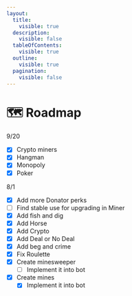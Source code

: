 ```yaml
---
layout:
  title:
    visible: true
  description:
    visible: false
  tableOfContents:
    visible: true
  outline:
    visible: true
  pagination:
    visible: false
---
```


# 🗺 Roadmap

9/20

* [x] Crypto miners
* [x] Hangman
* [x] Monopoly
* [x] Poker

8/1

* [x] Add more Donator perks
* [ ] Find stable use for upgrading in Miner
* [x] Add fish and dig
* [x] Add Horse
* [x] Add Crypto
* [x] Add Deal or No Deal
* [x] Add beg and crime
* [x] Fix Roulette
* [x] Create minesweeper
  * [ ] Implement it into bot
* [x] Create mines
  * [x] Implement it into bot
